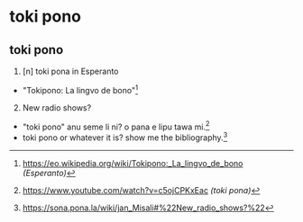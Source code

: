# toki pono
## toki pono

1. [n] toki pona in Esperanto
  * "Tokipono: La lingvo de bono"[^1]
2. New radio shows?
  * "toki pono" anu seme li ni? o pana e lipu tawa mi.[^3]
  * toki pono or whatever it is? show me the bibliography.[^2]

[^1]: <https://eo.wikipedia.org/wiki/Tokipono:_La_lingvo_de_bono> *(Esperanto)*
[^2]: <https://sona.pona.la/wiki/jan_Misali#%22New_radio_shows?%22>
[^3]: <https://www.youtube.com/watch?v=c5ojCPKxEac> *(toki pona)*
